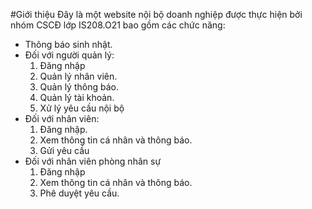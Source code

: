 #Giới thiệu
Đây là một website nội bộ doanh nghiệp được thực hiện bởi nhóm CSCĐ lớp IS208.O21 bao gồm các chức năng:
- Thông báo sinh nhật.
- Đối với người quản lý:
    1. Đăng nhập
    2. Quản lý nhân viên.
    3. Quản lý thông báo.
    4. Quản lý tài khoản.
    5. Xử lý yêu cầu nội bộ
- Đối với nhân viên:
    1. Đăng nhập.
    2. Xem thông tin cá nhân và thông báo.
    3. Gửi yêu cầu
- Đối với nhân viên phòng nhân sự
    1. Đăng nhập
    2. Xem thông tin cá nhân và thông báo.
    3. Phê duyệt yêu cầu.
